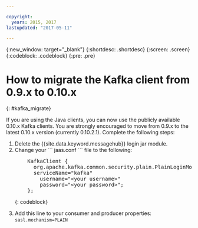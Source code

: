 ```yaml
---

copyright:
  years: 2015, 2017
lastupdated: "2017-05-11"

---
```


{:new_window: target="_blank"}
{:shortdesc: .shortdesc}
{:screen: .screen}
{:codeblock: .codeblock}
{:pre: .pre}

# How to migrate the Kafka client from 0.9.x to 0.10.x
{: #kafka_migrate}


If you are using the Java clients, you can now use
the publicly available 0.10.x Kafka clients. You are strongly encouraged to move from 0.9.x to the
latest 0.10.x version (currently 0.10.2.1). Complete the following steps:

<ol>
<li>Delete the {{site.data.keyword.messagehub}} login jar module.</li>
<li>Change your 
```
jaas.conf
```
 file to the following:

<pre class="pre">
    KafkaClient {
      org.apache.kafka.common.security.plain.PlainLoginModule required
      serviceName="kafka"
        username="&lt;your username&gt;"
        password="&lt;your password&gt;";
    };
</pre>
{: codeblock}
</li>

<li>Add this line to your consumer and producer properties: <code>sasl.mechanism=PLAIN</code></li>
</ol>
